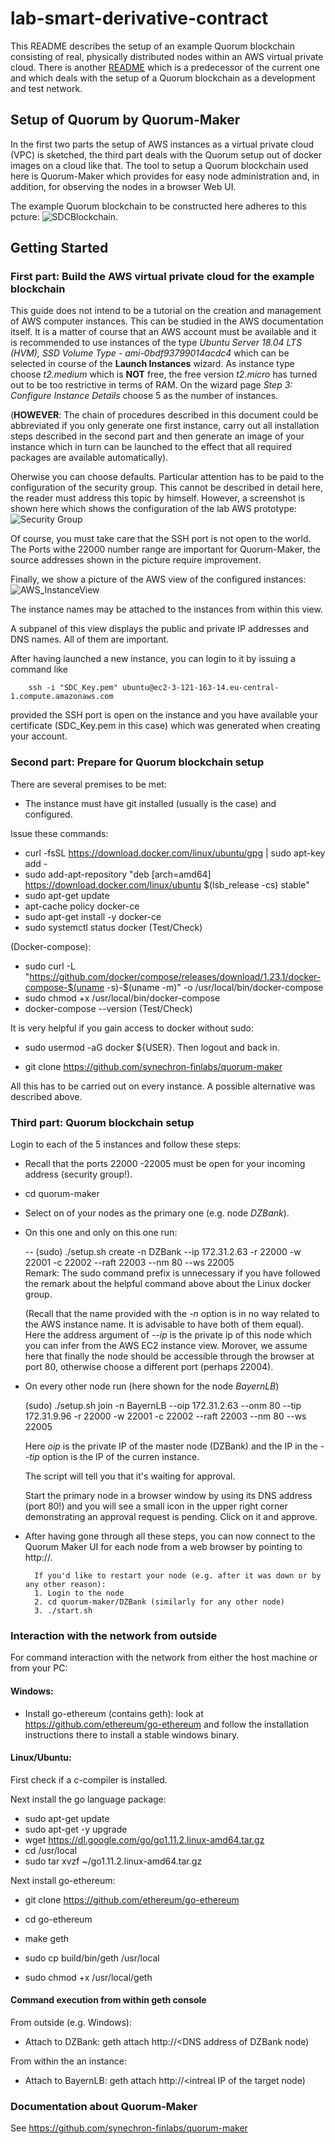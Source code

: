 # lab-smart-derivative-contract

This README describes the setup of an example Quorum blockchain consisting of real, physically distributed nodes within an AWS virtual private cloud. 
There is another  [README] which is a predecessor of the current one and which deals with the setup of a Quorum blockchain as a development and test network.


[README]: README_QuorumSetup.md 



## Setup of Quorum by Quorum-Maker

In the first two parts the setup of AWS instances as a virtual private cloud (VPC) is sketched, the third part deals with the Quorum setup out of docker images on a cloud like that.
The tool to setup a Quorum blockchain used here is Quorum-Maker which provides for easy node administration and, in addition, for observing the nodes in a browser Web UI. 

The example Quorum blockchain to be constructed here adheres to this pcture: ![SDCBlockchain](./SDCBlockchain.PNG).


## Getting Started

### First part: Build the AWS virtual private cloud for the example blockchain

This guide does not intend to be a tutorial on the creation and management of AWS computer instances. This can be studied in the AWS documentation itself.
It is a matter of course that an AWS account must be available and it is recommended to use instances of the type _Ubuntu Server 18.04 LTS (HVM), SSD Volume Type - ami-0bdf93799014acdc4_
which can be selected in course of the __Launch Instances__ wizard.
As instance type choose _t2.medium_ which is __NOT__ free, the free version _t2.micro_ has turned out to be too restrictive in terms of RAM. On the wizard page _Step 3: Configure Instance Details_ choose 5 as the number of instances.

(__HOWEVER__: The chain of procedures described in this document could be abbreviated if you only generate one first instance, carry out all installation steps described
in the second part and then generate an image of your instance which in turn can be launched to the effect that all required packages are available automatically).

Oherwise you can choose defaults. Particular attention has to be paid to the configuration of the security group. This cannot be described in detail here, the reader must address this
topic by himself. However, a screenshot is shown here which shows the configuration of the lab AWS prototype: ![Security Group](./SecurityGroup.PNG) 
  
Of course, you must take care that the SSH port is not open to the world. The Ports withe 22000 number range are important for Quorum-Maker, the source addresses shown in the picture
require improvement.

Finally, we show a picture of the AWS view of the configured instances: ![AWS_InstanceView](./AWS_InstanceView.PNG)

   
 The instance names may be attached to the instances from within this view.
 
 A subpanel of this view displays the public and private IP addresses and DNS names. All of them are important. 
 
 After having launched a new instance, you can login to it by issuing a command like
 
 		ssh -i "SDC_Key.pem" ubuntu@ec2-3-121-163-14.eu-central-1.compute.amazonaws.com
 		
provided the SSH port is open on the instance and you have available your certificate (SDC_Key.pem in this case) which was generated when creating your account. 		


### Second part: Prepare for Quorum blockchain setup

There are several premises to be met:

- The instance must have git installed (usually is the case) and configured.

Issue these commands:

- curl -fsSL https://download.docker.com/linux/ubuntu/gpg | sudo apt-key add -
- sudo add-apt-repository "deb [arch=amd64] https://download.docker.com/linux/ubuntu $(lsb_release -cs) stable"
- sudo apt-get update
- apt-cache policy docker-ce
- sudo apt-get install -y docker-ce
- sudo systemctl status docker (Test/Check)

(Docker-compose):
- sudo curl -L "https://github.com/docker/compose/releases/download/1.23.1/docker-compose-$(uname -s)-$(uname -m)" -o /usr/local/bin/docker-compose
- sudo chmod +x /usr/local/bin/docker-compose
- docker-compose --version  (Test/Check)

It is very helpful if you gain access to docker without sudo:

- sudo usermod -aG docker ${USER}. Then logout and back in. 

- git clone https://github.com/synechron-finlabs/quorum-maker

All this has to be carried out on every instance. A possible alternative was described above.


### Third part: Quorum blockchain setup

Login to each of the 5 instances and follow these steps:

- Recall that the ports 22000 -22005 must be open for your incoming address (security group!).

- cd quorum-maker

- Select on of your nodes as the primary one (e.g. node _DZBank_).

- On this one and only on this one run:  

   -- (sudo) ./setup.sh create -n DZBank --ip 172.31.2.63 -r 22000 -w 22001 -c 22002 --raft 22003 --nm 80 --ws 22005  
   	  Remark: The sudo command prefix is unnecessary  if you have followed the remark about the helpful command above about the Linux docker group.
   
  
   (Recall that the name provided with the _-n_ option is in no way related to the AWS instance name. It is advisable to have both of  them equal).
	Here the address argument of _--ip_ is the private ip of this node which you can infer from the AWS EC2 instance view. Morover, we assume here that finally the node should be accessible through the browser at port 80,
	otherwise choose a different port (perhaps 22004).

- On every other node run (here shown for the node  _BayernLB_)

  (sudo) ./setup.sh join -n BayernLB --oip 172.31.2.63 --onm 80 --tip 172.31.9.96 -r 22000 -w 22001 -c 22002 --raft 22003 --nm 80 --ws 22005
		
  Here _oip_ is the private IP of the master node (DZBank) and the IP in the _--tip_ option is the IP of the curren instance.

  The script will tell you that it's waiting for approval.
  
  Start the primary node in a browser window by using its DNS address (port 80!) and you will see a small icon in the upper right corner demonstrating an approval request is pending.
  Click on it and approve.
  

- After having gone through all these steps, you can now connect to the Quorum Maker UI for each node from a web browser by pointing to http://<DNS address corresponding to your node>.

		If you'd like to restart your node (e.g. after it was down or by any other reason):
		1. Login to the node
		2. cd quorum-maker/DZBank (similarly for any other node)
		3. ./start.sh  




### Interaction with the network from outside


For command interaction with the network from either the host machine or from your PC:

#### Windows:  

- Install go-ethereum (contains geth):  look at https://github.com/ethereum/go-ethereum and follow the installation instructions there to install a stable windows binary.

#### Linux/Ubuntu:  

First check if a c-compiler is installed.

Next install the go language package:

- sudo apt-get update
- sudo apt-get -y upgrade
- wget https://dl.google.com/go/go1.11.2.linux-amd64.tar.gz
- cd /usr/local
- sudo tar xvzf ~/go1.11.2.linux-amd64.tar.gz

Next install go-ethereum:

- git clone https://github.com/ethereum/go-ethereum

- cd go-ethereum

- make geth 

- sudo cp build/bin/geth /usr/local

- sudo chmod +x /usr/local/geth


#### Command execution from within geth console

From outside (e.g. Windows):

- Attach to DZBank:  geth attach http://<DNS address of DZBank node)

From within the an instance:

- Attach to BayernLB: geth attach http://<intreal IP of the target node)



### Documentation about Quorum-Maker

See https://github.com/synechron-finlabs/quorum-maker